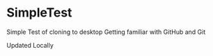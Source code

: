 # SimpleTest
Simple Test of cloning to desktop
Getting familiar with GitHub and Git

Updated Locally